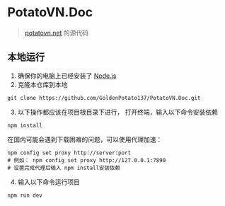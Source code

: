# PotatoVN.Doc

> [potatovn.net](https://potatovn.net) 的源代码

## 本地运行
1. 确保你的电脑上已经安装了 [Node.js](https://nodejs.org/zh-cn/)
2. 克隆本仓库到本地
```
git clone https://github.com/GoldenPotato137/PotatoVN.Doc.git
```
3. 以下操作都应该在项目根目录下进行， 打开终端，输入以下命令安装依赖
```
npm install
```
在国内可能会遇到下载困难的问题，可以使用代理加速：
```
npm config set proxy http://server:port
# 例如： npm config set proxy http://127.0.0.1:7890
# 设置完成代理后输入 npm install安装依赖
```
4. 输入以下命令运行项目
```
npm run dev
```